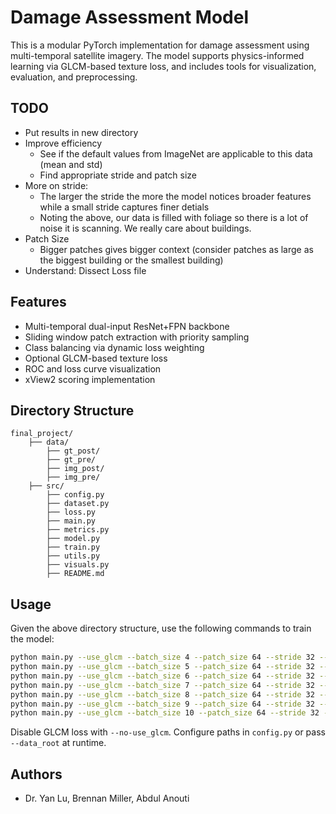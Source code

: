 # Damage Assessment Model

This is a modular PyTorch implementation for damage assessment using multi-temporal satellite imagery. The model supports physics-informed learning via GLCM-based texture loss, and includes tools for visualization, evaluation, and preprocessing.

## TODO
- Put results in new directory
- Improve efficiency 
  - See if the default values from ImageNet are applicable to this data (mean and std)
  - Find appropriate stride and patch size
- More on stride:
  - The larger the stride the more the model notices broader features while a small stride captures finer detials
  - Noting the above, our data is filled with foliage so there is a lot of noise it is scanning. We really care about buildings.
- Patch Size
  - Bigger patches gives bigger context (consider patches as large as the biggest building or the smallest building)
- Understand: Dissect Loss file

## Features
- Multi-temporal dual-input ResNet+FPN backbone
- Sliding window patch extraction with priority sampling
- Class balancing via dynamic loss weighting
- Optional GLCM-based texture loss
- ROC and loss curve visualization
- xView2 scoring implementation

## Directory Structure

```
final_project/
    ├── data/
        ├── gt_post/
        ├── gt_pre/
        ├── img_post/
        ├── img_pre/
    ├── src/
        ├── config.py
        ├── dataset.py
        ├── loss.py
        ├── main.py
        ├── metrics.py
        ├── model.py
        ├── train.py
        ├── utils.py
        ├── visuals.py
        ├── README.md
```

## Usage

Given the above directory structure, use the following commands to train the model:

```bash
python main.py --use_glcm --batch_size 4 --patch_size 64 --stride 32 --epochs 50 --data_root ../data
python main.py --use_glcm --batch_size 5 --patch_size 64 --stride 32 --epochs 50 --data_root ../data
python main.py --use_glcm --batch_size 6 --patch_size 64 --stride 32 --epochs 50 --data_root ../data
python main.py --use_glcm --batch_size 7 --patch_size 64 --stride 32 --epochs 50 --data_root ../data
python main.py --use_glcm --batch_size 8 --patch_size 64 --stride 32 --epochs 50 --data_root ../data
python main.py --use_glcm --batch_size 9 --patch_size 64 --stride 32 --epochs 50 --data_root ../data
python main.py --use_glcm --batch_size 10 --patch_size 64 --stride 32 --epochs 50 --data_root ../data
```

Disable GLCM loss with `--no-use_glcm`. Configure paths in `config.py` or pass `--data_root` at runtime.

## Authors
- Dr. Yan Lu, Brennan Miller, Abdul Anouti

